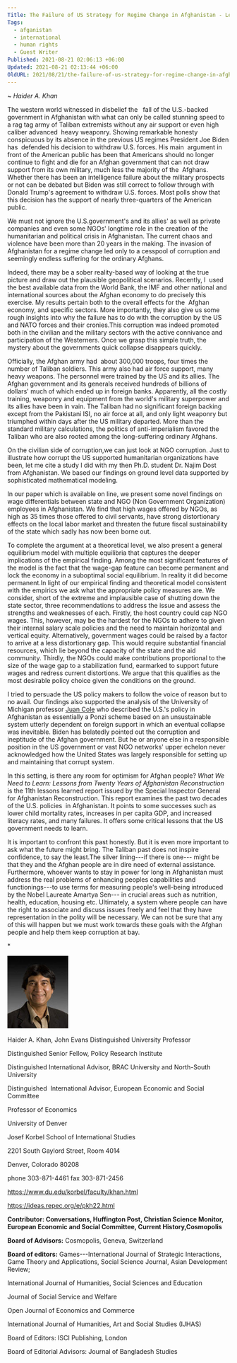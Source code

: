 ```yaml
---
Title: The Failure of US Strategy for Regime Change in Afghanistan - Leaving a dangerous and futile game behind for a better future ?
Tags:
  - afganistan
  - international
  - human rights
  - Guest Writer
Published: 2021-08-21 02:06:13 +06:00
Updated: 2021-08-21 02:13:44 +06:00
OldURL: 2021/08/21/the-failure-of-us-strategy-for-regime-change-in-afghanistan-leaving-a-dangerous-and-futile-game-behind-for-a-better-future/
---
```


~ *Haider A. Khan*

<p class="p2">The western world witnessed in disbelief the <span class="Apple-converted-space">  </span>fall of the U.S.-backed government in Afghanistan with what can only be called stunning speed to a rag tag army of Taliban extremists without any air support or even high caliber advanced<span class="Apple-converted-space">  </span>heavy weaponry. Showing remarkable honesty conspicuous by its absence in the previous US regimes President Joe Biden has<span class="Apple-converted-space">  </span>defended his decision to withdraw U.S. forces. His main<span class="Apple-converted-space">  </span>argument in front of the American public has been that Americans should no longer continue to fight and die for an Afghan government that can not draw support from its own military, much less the majority of the<span class="Apple-converted-space">  </span>Afghans. Whether there has been an intelligence failure about the military prospects or not can be debated but Biden was still correct to follow through with Donald Trump's agreement to withdraw U.S. forces. Most polls show that this decision has the support of nearly three-quarters of the American public.</p>
<p class="p2">We must not ignore the U.S.government's and its allies' as well as private companies and even some NGOs' longtime role in the creation of the humanitarian and political crisis in Afghanistan. The current chaos and violence have been more than 20 years in the making. The invasion of Afghanistan for a regime change led only to a cesspool of corruption and seemingly endless suffering for the ordinary Afghans.</p>
<p class="p3">Indeed, there may be a sober reality-based way of looking at the true picture and draw out the plausible geopolitical scenarios. Recently, I<span class="Apple-converted-space">  </span>used the best available data from the World Bank, the IMF and other national and international sources about the Afghan economy to do precisely this exercise. My results pertain both to the overall effects for the<span class="Apple-converted-space">  </span>Afghan economy, and specific sectors. More importantly, they also give us some rough insights into why the failure has to do with the corruption by the US and NATO forces and their cronies.This corruption was indeed promoted both in the civilian and the military sectors with the active connivance and participation of the Westerners. Once we grasp this simple truth, the mystery about the governments quick collapse disappears quickly.</p>
<p class="p2">Officially, the Afghan army had<span class="Apple-converted-space">  </span>about 300,000 troops, four times the number of Taliban soldiers. This army also had air force support, many heavy weapons. The personnel were trained by the US and its allies. The Afghan government and its generals received hundreds of billions of dollars' much of which ended up in foreign banks. Apparently, all the costly training, weaponry and equipment from the world's military superpower and its allies have been in vain. The Taliban had no significant foreign backing except from the Pakistani ISI, no air force at all, and only light weaponry but triumphed within days after the US military departed. More than the standard military calculations, the politics of anti-imperialism favored the Taliban who are also rooted among the long-suffering ordinary Afghans.</p>
<p class="p2">On the civilian side of corruption,we can just look at NGO corruption. Just to illustrate how corrupt the US supported humanitarian organizations have been, let me cite a study I did with my then Ph.D. student Dr. Najim Dost from Afghanistan. We based our findings on ground level data supported by sophisticated mathematical modeling.</p>
<p class="p3">In our paper which is available on line, we present some novel findings on wage differentials between state and NGO (Non Government Organization) employees in Afghanistan. We find that high wages offered by NGOs, as high as 35 times those offered to civil servants, have strong distortionary effects on the local labor market and threaten the future fiscal sustainability of the state which sadly has now been borne out.<span class="Apple-converted-space"> </span></p>
<p class="p3">To complete the argument at a theoretical level, we also present a general equilibrium model with multiple equilibria that captures the deeper implications of the empirical finding. Among the most significant features of the model is the fact that the wage-gap feature can become permanent and lock the economy in a suboptimal social equilibrium. In reality it did become permanent.In light of our empirical finding and theoretical model consistent with the empirics we ask what the appropriate policy measures are. We consider, short of the extreme and implausible case of shutting down the state sector, three recommendations to address the issue and assess the strengths and weaknesses of each. Firstly, the host country could cap NGO wages. This, however, may be the hardest for the NGOs to adhere to given their internal salary scale policies and the need to maintain horizontal and vertical equity. Alternatively, government wages could be raised by a factor to arrive at a less distortionary gap. This would require substantial financial resources, which lie beyond the capacity of the state and the aid community. Thirdly, the NGOs could make contributions proportional to the size of the wage gap to a stabilization fund, earmarked to support future wages and redress current distortions. We argue that this qualifies as the most desirable policy choice given the conditions on the ground.</p>
<p class="p2"><span class="s1">I tried to persuade the US policy makers to follow the voice of reason but to no avail. </span>Our findings also supported the analysis of the University of Michigan professor <a href="https://www.juancole.com/2021/08/washington-afghanistan-crashing.html">Juan Cole</a> who described the U.S.'s policy in Afghanistan as essentially a Ponzi scheme based on an unsustainable system utterly dependent on foreign support in which an eventual collapse was inevitable. Biden has belatedly pointed out the corruption and ineptitude of the Afghan government. But he or anyone else in a responsible position in the US government or vast NGO networks' upper echelon never acknowledged how the United States was largely responsible for setting up and maintaining that corrupt system.<span class="Apple-converted-space"> </span></p>
<p class="p2">In this setting, is there any room for optimism for Afghan people? <i>What We Need to Learn: Lessons from Twenty Years of Afghanistan Reconstruction</i> is the 11th lessons learned report issued by the Special Inspector General for Afghanistan Reconstruction. This report examines the past two decades of the U.S. policies<span class="Apple-converted-space">  </span>in Afghanistan. It points to some successes such as lower child mortality rates, increases in per capita GDP, and increased literacy rates, and many failures. It offers some critical lessons that the US government needs to learn.<span class="Apple-converted-space"> </span></p>
<p class="p2">It is important to confront this past honestly. But it is even more important to ask what the future might bring. The Taliban past does not inspire confidence, to say the least.The silver lining---if there is one--- might be that they and the Afghan people are in dire need of external assistance. Furthermore, whoever wants to stay in power for long in Afghanistan must address the real problems of enhancing peoples capabilities and functionings---to use terms for measuring people's well-being introduced by the Nobel Laureate Amartya Sen--- in crucial areas such as nutrition, health, education, housing etc. Ultimately, a system where people can have the right to associate and discuss issues freely and feel that they have representation in the polity will be necessary. We can not be sure that any of this will happen but we must work towards these goals with the Afghan people and help them keep corruption at bay.</p>
*
<p style="text-align: left;"><a href="https://enblog.muktomona.com/2021/08/21/the-failure-of-us-strategy-for-regime-change-in-afghanistan-leaving-a-dangerous-and-futile-game-behind-for-a-better-future/haider-a-khan/" rel="attachment wp-att-28574"><img class="size-full wp-image-28574 alignleft" src="https://raw.githubusercontent.com/think-mm/enblog-static/web/wp-uploads/2021/08/Haider-A.-Khan.jpeg" alt="" width="138" height="164" /></a></p>




Haider A. Khan, John Evans Distinguished University Professor

Distinguished Senior Fellow, Policy Research Institute

Distinguished International Advisor, BRAC University and North-South University

Distinguished  International Advisor, European Economic and Social Committee

Professor of Economics
<p style="font-weight: 400;">University of Denver</p>
<p style="font-weight: 400;">Josef Korbel School of International Studies</p>
<p style="font-weight: 400;">2201 South Gaylord Street, Room 4014</p>
<p style="font-weight: 400;">Denver, Colorado 80208</p>
<p style="font-weight: 400;">phone 303-871-4461
fax 303-871-2456</p>
<p style="font-weight: 400;"><u><a href="https://www.du.edu/korbel/faculty/khan.html" data-saferedirecturl="https://www.google.com/url?q=https://www.du.edu/korbel/faculty/khan.html&amp;source=gmail&amp;ust=1629575707229000&amp;usg=AFQjCNHuTJ_QjSsXEFy6En_udwAHz93c3A">https://www.du.edu/korbel/faculty/khan.html</a></u></p>
<p style="font-weight: 400;"><a href="https://ideas.repec.org/e/pkh22.html" data-saferedirecturl="https://www.google.com/url?q=https://ideas.repec.org/e/pkh22.html&amp;source=gmail&amp;ust=1629575707229000&amp;usg=AFQjCNH237m-R8ZK8ipRc8tMAjbP7txaVw">https://ideas.repec.org/e/pkh22.html</a></p>
<p style="font-weight: 400;"><strong>Contributor: Conversations, Huffington Post, Christian Science Monitor, European Economic and Social Committee, Current History,Cosmopolis
</strong></p>
<p style="font-weight: 400;"><strong>Board of Advisors:</strong> Cosmopolis, Geneva, Switzerland</p>
<p style="font-weight: 400;"><strong>Board of editors:</strong> Games---International Journal of Strategic Interactions, Game Theory and Applications, Social Science Journal, Asian Development Review;</p>
<p style="font-weight: 400;">International Journal of Humanities, Social Sciences and Education</p>
<p style="font-weight: 400;">Journal of Social Service and Welfare</p>
Open Journal of Economics and Commerce

International Journal of Humanities, Art and Social Studies (IJHAS)
<p style="font-weight: 400;">Board of Editors: ISCI Publishing, London</p>
Board of Editorial Advisors: Journal of Bangladesh Studies
